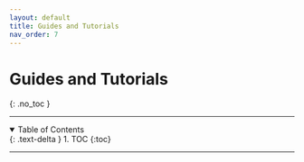 ```yaml
---
layout: default
title: Guides and Tutorials
nav_order: 7
---
```

# Guides and Tutorials
{: .no_toc }

---

<details open markdown="block">
  <summary>
    Table of Contents
  </summary>
  {: .text-delta }
1. TOC
{:toc}
</details>

---